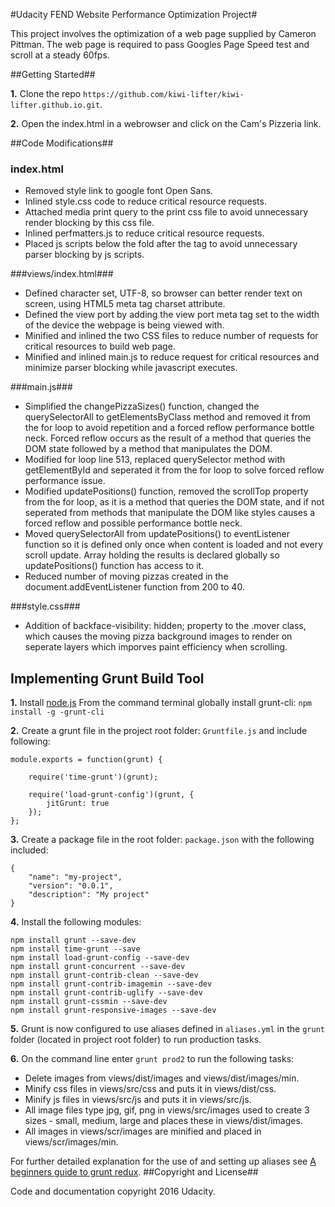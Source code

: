 #Udacity FEND Website Performance Optimization Project#

This project involves the optimization of a web page supplied by Cameron Pittman. The web page is required to pass Googles Page Speed test and scroll at a steady 60fps.

##Getting Started##

**1.** Clone the repo `https://github.com/kiwi-lifter/kiwi-lifter.github.io.git`.

**2.** Open the index.html in a webrowser and click on the Cam's Pizzeria link.

##Code Modifications##

### index.html ###

- Removed style link to google font Open Sans.
- Inlined style.css code to reduce critical resource requests.
- Attached media print query to the print css file to avoid unnecessary render blocking by this css file.
- Inlined perfmatters.js to reduce critical resource requests.
- Placed js scripts below the fold after the </body> tag to avoid unnecessary parser blocking by js scripts.

###views/index.html###

- Defined character set, UTF-8, so browser can better render text on screen, using HTML5 meta tag charset attribute. 
- Defined the view port by adding the view port meta tag set to the width of the device the webpage is being viewed with.
- Minified and inlined the two CSS files to reduce number of requests for critical resources to build web page.
- Minified and inlined main.js to reduce request for critical resources and minimize parser blocking while javascript executes.

###main.js###

- Simplified the changePizzaSizes() function, changed the querySelectorAll to getElementsByClass method and removed it from the for loop to avoid repetition and a forced reflow performance bottle neck. Forced reflow occurs as the result of a method that queries the DOM state followed by a method that manipulates the DOM.
- Modified for loop line 513, replaced querySelector method with getElementById and seperated it from the for loop to solve forced reflow performance issue.
- Modified updatePositions() function, removed the scrollTop property from the for loop, as it is a method that queries the DOM state, and if not seperated from methods that manipulate the DOM like styles causes a forced reflow and possible performance bottle neck.
- Moved querySelectorAll from updatePositions() to eventListener function so it is defined only once when content is loaded and not every scroll update. Array holding the results is declared globally so updatePositions() function has access to it. 
- Reduced number of moving pizzas created in the document.addEventListener function from 200 to 40.

###style.css###

- Addition of backface-visibility: hidden; property to the .mover class, which causes the moving pizza background images to render on seperate layers which imporves paint efficiency when scrolling.

## Implementing Grunt Build Tool ##

**1.** Install [node.js](https://nodejs.org/en) From the command terminal globally install grunt-cli: `npm install -g -grunt-cli`

**2.** Create a grunt file in the project root folder: `Gruntfile.js` and include following: 

	module.exports = function(grunt) {

		require('time-grunt')(grunt);

		require('load-grunt-config')(grunt, {
			jitGrunt: true
		});
	};
	
**3.** Create a package file in the root folder: `package.json` with the following included:

	{
		"name": "my-project",
		"version": "0.0.1",
		"description": "My project"
	}
	
**4.** Install the following modules:

	npm install grunt --save-dev
	npm install time-grunt --save
	npm install load-grunt-config --save-dev
	npm install grunt-concurrent --save-dev
	npm install grunt-contrib-clean --save-dev
	npm install grunt-contrib-imagemin --save-dev
	npm install grunt-contrib-uglify --save-dev
	npm install grunt-cssmin --save-dev
	npm install grunt-responsive-images --save-dev
	
**5.** Grunt is now configured to use aliases defined in `aliases.yml` in the `grunt` folder (located in project root folder) to run production tasks.

**6.** On the command line enter `grunt prod2` to run the following tasks:
* Delete images from views/dist/images and views/dist/images/min.
* Minify css files in views/src/css and puts it in views/dist/css.
* Minify js files in views/src/js and puts it in views/src/js.
* All image files type jpg, gif, png in views/src/images used to create 3 sizes - small, medium, large and places these in views/dist/images.
* All images in views/scr/images are minified and placed in views/scr/images/min.

For further detailed explanation for the use of and setting up aliases see [A beginners guide to grunt redux](http://mattbailey.io/a-beginners-guide-to-grunt-redux.html).
##Copyright and License##

Code and documentation copyright 2016 Udacity.


